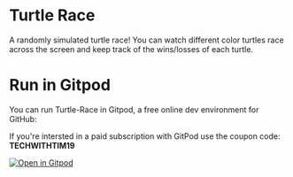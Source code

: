 # Turtle Race
A randomly simulated turtle race! You can watch different color turtles race across the screen and keep track of the wins/losses of each turtle.

# Run in Gitpod

You can run Turtle-Race in Gitpod, a free online dev environment for GitHub:

If you're intersted in a paid subscription with GitPod use the coupon code: **TECHWITHTIM19**

[![Open in Gitpod](https://gitpod.io/button/open-in-gitpod.svg)](https://gitpod.io/#https://github.com/techwithtim/Turtle-Race/blob/master/main.py)
